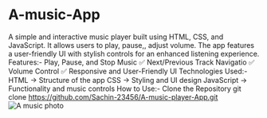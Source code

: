 # A-music-App
A simple and interactive music player built using HTML, CSS, and JavaScript. It allows users to play, pause,, adjust volume. The app features a user-friendly UI with stylish controls for an enhanced listening experience. 
Features:-
Play, Pause, and Stop Music
✅ Next/Previous Track Navigatio
✅ Volume Control
✅ Responsive and User-Friendly UI
Technologies Used:-
HTML → Structure of the app
CSS → Styling and UI design
JavaScript → Functionality and music controls
 How to Use:-
 Clone the Repository
 git clone https://github.com/Sachin-23456/A-music-player-App.git
![A music photo](https://github.com/user-attachments/assets/b14e0f94-a9c1-4384-8fb5-d01753aad247)
